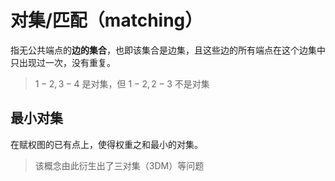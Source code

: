 # 对集/匹配（matching）

指无公共端点的**边的集合**，也即该集合是边集，且这些边的所有端点在这个边集中只出现过一次，没有重复。

> ${1-2, 3-4}$ 是对集，但 ${1-2, 2-3}$ 不是对集

## 最小对集

在赋权图的已有点上，使得权重之和最小的对集。

> 该概念由此衍生出了三对集（3DM）等问题